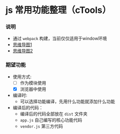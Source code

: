 # js 常用功能整理（cTools）

### 说明
+ 通过 `webpack` 构建，当前仅仅适用于window环境
+ [思维导图1](https://www.processon.com/view/link/5b5fd010e4b053a09c1d68a4)
+ [思维导图2]()

### 期望功能
+ 使用方式:
  + [ ] 作为模块使用
  + [x] 浏览器中使用
+ 编译时:
  + 可以选择功能编译，先用什么功能就添加什么功能
+ 编译后的代码：
  + 编译后的代码全部放在 `dist` 文件夹
  + `app.js` 自己编写的核心功能代码
  + `vendor.js` 第三方代码